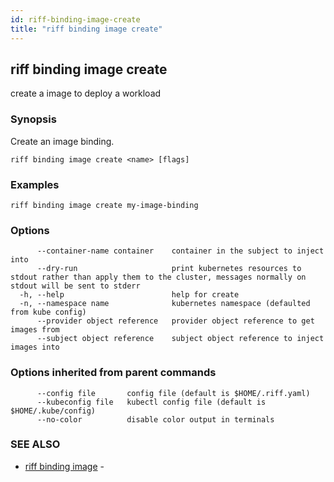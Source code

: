 ```yaml
---
id: riff-binding-image-create
title: "riff binding image create"
---
```

## riff binding image create

create a image to deploy a workload

### Synopsis

Create an image binding.

<todo>

```
riff binding image create <name> [flags]
```

### Examples

```
riff binding image create my-image-binding
```

### Options

```
      --container-name container    container in the subject to inject into
      --dry-run                     print kubernetes resources to stdout rather than apply them to the cluster, messages normally on stdout will be sent to stderr
  -h, --help                        help for create
  -n, --namespace name              kubernetes namespace (defaulted from kube config)
      --provider object reference   provider object reference to get images from
      --subject object reference    subject object reference to inject images into
```

### Options inherited from parent commands

```
      --config file       config file (default is $HOME/.riff.yaml)
      --kubeconfig file   kubectl config file (default is $HOME/.kube/config)
      --no-color          disable color output in terminals
```

### SEE ALSO

* [riff binding image](riff_binding_image.md)	 - <todo>

